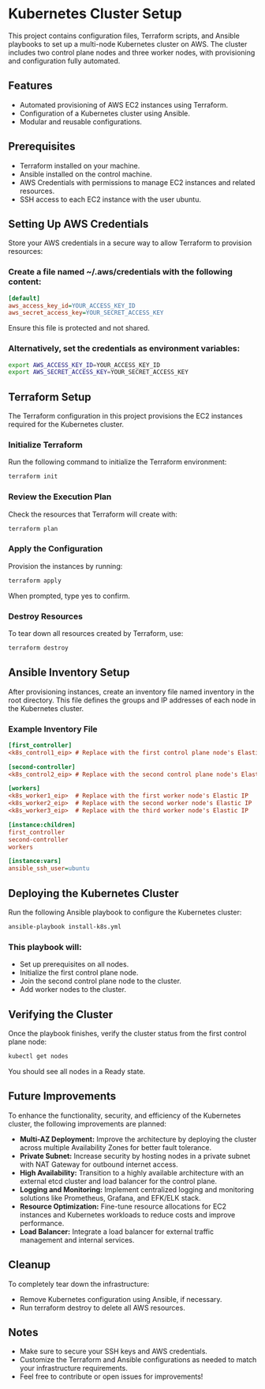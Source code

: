 # Kubernetes Cluster Setup

This project contains configuration files, Terraform scripts, and Ansible playbooks to set up a multi-node Kubernetes cluster on AWS.
The cluster includes two control plane nodes and three worker nodes, with provisioning and configuration fully automated.

## Features

- Automated provisioning of AWS EC2 instances using Terraform.
- Configuration of a Kubernetes cluster using Ansible.
- Modular and reusable configurations.

## Prerequisites

- Terraform installed on your machine.
- Ansible installed on the control machine.
- AWS Credentials with permissions to manage EC2 instances and related resources.
- SSH access to each EC2 instance with the user ubuntu.

## Setting Up AWS Credentials

Store your AWS credentials in a secure way to allow Terraform to provision resources:

### Create a file named ~/.aws/credentials with the following content:

```ini
[default]
aws_access_key_id=YOUR_ACCESS_KEY_ID
aws_secret_access_key=YOUR_SECRET_ACCESS_KEY
```

Ensure this file is protected and not shared.

### Alternatively, set the credentials as environment variables:

```bash
export AWS_ACCESS_KEY_ID=YOUR_ACCESS_KEY_ID
export AWS_SECRET_ACCESS_KEY=YOUR_SECRET_ACCESS_KEY
```

## Terraform Setup

The Terraform configuration in this project provisions the EC2 instances required for the Kubernetes cluster.

### Initialize Terraform

Run the following command to initialize the Terraform environment:

```bash
terraform init
```

### Review the Execution Plan

Check the resources that Terraform will create with:

```bash
terraform plan
```

### Apply the Configuration

Provision the instances by running:

```bash
terraform apply
```

When prompted, type yes to confirm.

### Destroy Resources

To tear down all resources created by Terraform, use:

```bash
terraform destroy
```

## Ansible Inventory Setup

After provisioning instances, create an inventory file named inventory in the root directory.
This file defines the groups and IP addresses of each node in the Kubernetes cluster.

### Example Inventory File

```ini
[first_controller]
<k8s_control1_eip> # Replace with the first control plane node's Elastic IP

[second-controller]
<k8s_control2_eip> # Replace with the second control plane node's Elastic IP

[workers]
<k8s_worker1_eip>  # Replace with the first worker node's Elastic IP
<k8s_worker2_eip>  # Replace with the second worker node's Elastic IP
<k8s_worker3_eip>  # Replace with the third worker node's Elastic IP

[instance:children]
first_controller
second-controller
workers

[instance:vars]
ansible_ssh_user=ubuntu
```

## Deploying the Kubernetes Cluster

Run the following Ansible playbook to configure the Kubernetes cluster:

```bash
ansible-playbook install-k8s.yml
```

### This playbook will:

- Set up prerequisites on all nodes.
- Initialize the first control plane node.
- Join the second control plane node to the cluster.
- Add worker nodes to the cluster.

## Verifying the Cluster

Once the playbook finishes, verify the cluster status from the first control plane node:

```bash
kubectl get nodes
```

You should see all nodes in a Ready state.

## Future Improvements

To enhance the functionality, security, and efficiency of the Kubernetes cluster, the following improvements are planned:

- **Multi-AZ Deployment:** Improve the architecture by deploying the cluster across multiple Availability Zones for better fault tolerance.
- **Private Subnet:** Increase security by hosting nodes in a private subnet with NAT Gateway for outbound internet access.
- **High Availability:** Transition to a highly available architecture with an external etcd cluster and load balancer for the control plane.
- **Logging and Monitoring:** Implement centralized logging and monitoring solutions like Prometheus, Grafana, and EFK/ELK stack.
- **Resource Optimization:** Fine-tune resource allocations for EC2 instances and Kubernetes workloads to reduce costs and improve performance.
- **Load Balancer:** Integrate a load balancer for external traffic management and internal services.

## Cleanup

To completely tear down the infrastructure:

- Remove Kubernetes configuration using Ansible, if necessary.
- Run terraform destroy to delete all AWS resources.

## Notes

- Make sure to secure your SSH keys and AWS credentials.
- Customize the Terraform and Ansible configurations as needed to match your infrastructure requirements.
- Feel free to contribute or open issues for improvements!
